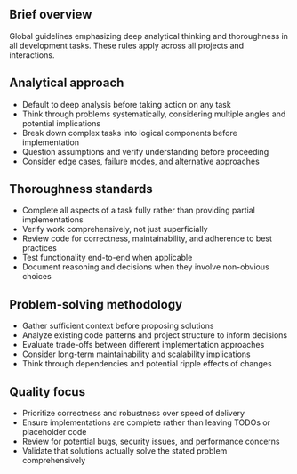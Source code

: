 ## Brief overview
Global guidelines emphasizing deep analytical thinking and thoroughness in all development tasks. These rules apply across all projects and interactions.

## Analytical approach
- Default to deep analysis before taking action on any task
- Think through problems systematically, considering multiple angles and potential implications
- Break down complex tasks into logical components before implementation
- Question assumptions and verify understanding before proceeding
- Consider edge cases, failure modes, and alternative approaches

## Thoroughness standards
- Complete all aspects of a task fully rather than providing partial implementations
- Verify work comprehensively, not just superficially
- Review code for correctness, maintainability, and adherence to best practices
- Test functionality end-to-end when applicable
- Document reasoning and decisions when they involve non-obvious choices

## Problem-solving methodology
- Gather sufficient context before proposing solutions
- Analyze existing code patterns and project structure to inform decisions
- Evaluate trade-offs between different implementation approaches
- Consider long-term maintainability and scalability implications
- Think through dependencies and potential ripple effects of changes

## Quality focus
- Prioritize correctness and robustness over speed of delivery
- Ensure implementations are complete rather than leaving TODOs or placeholder code
- Review for potential bugs, security issues, and performance concerns
- Validate that solutions actually solve the stated problem comprehensively
